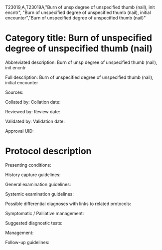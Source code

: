 T23019,A,T23019A,"Burn of unsp degree of unspecified thumb (nail), init encntr", "Burn of unspecified degree of unspecified thumb (nail), initial encounter","Burn of unspecified degree of unspecified thumb (nail)"
# Category title: Burn of unspecified degree of unspecified thumb (nail)

Abbreviated description: Burn of unsp degree of unspecified thumb (nail), init encntr

Full description: Burn of unspecified degree of unspecified thumb (nail), initial encounter

Sources:

Collated by:
Collation date:

Reviewed by:
Review date:

Validated by:
Validation date:

Approval UID:

# Protocol description

Presenting conditions:

History capture guidelines:

General examination guidelines:

Systemic examination guidelines:

Possible differential diagnoses with links to related protocols:

Symptomatic / Palliative management:

Suggested diagnostic tests:

Management:

Follow-up guidelines:
